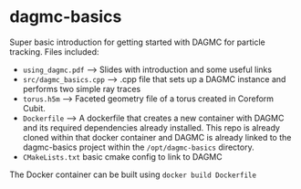 # dagmc-basics
Super basic introduction for getting started with DAGMC for particle tracking. Files included: 
- `using_dagmc.pdf` --> Slides with introduction and some useful links
- `src/dagmc_basics.cpp` --> .cpp file that sets up a DAGMC instance and performs two simple ray traces
- `torus.h5m` --> Faceted geometry file of a torus created in Coreform Cubit.
- `Dockerfile` --> A dockerfile that creates a new container with DAGMC and its required dependencies already installed. This repo is already cloned within that docker container and DAGMC is already linked to the dagmc-basics project within the `/opt/dagmc-basics` directory.
- `CMakeLists.txt` basic cmake config to link to DAGMC

The Docker container can be built using `docker build Dockerfile` 
